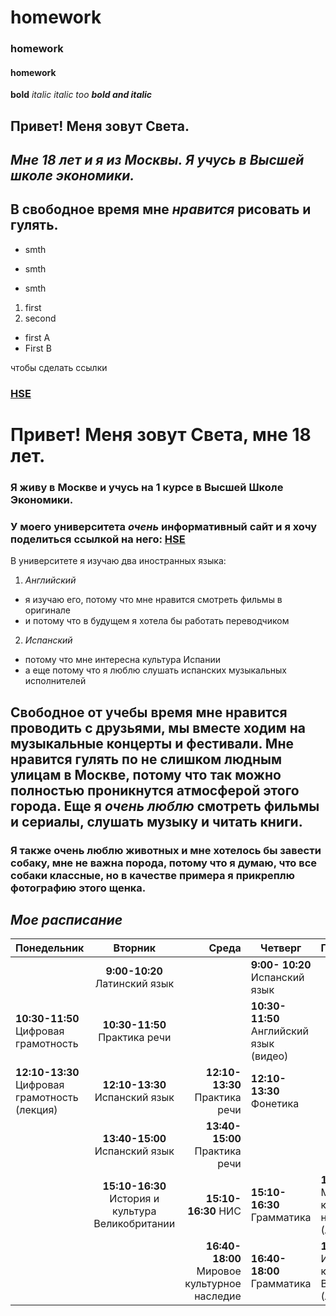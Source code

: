# homework
### homework
#### homework 
**bold**
*italic*
_italic too_
***bold and italic***

## **Привет! Меня зовут Света.**
## *Мне 18 лет и я из Москвы. Я учусь в Высшей школе экономики.*
## **В свободное время мне ***_нравится_*** рисовать и гулять.**

- smth
+ smth
* smth
1. first
2. second
+ first A
+ First B

чтобы сделать ссылки
### [HSE](https://www.hse.ru)

# Привет! Меня зовут Света, мне 18 лет. 
### Я живу в Москве и учусь на 1 курсе в Высшей Школе Экономики. 
### У моего университета ***очень*** информативный сайт и я хочу поделиться ссылкой на него: [HSE](https://www.hse.ru)
В университете я изучаю два иностранных языка:
1. *Английский*
* я изучаю его, потому что мне нравится смотреть фильмы в оригинале 
* и потому что в будущем я хотела бы работать переводчиком
2. *Испанский*
+ потому что мне интересна культура Испании
+ а еще потому что я люблю слушать испанских музыкальных исполнителей 
## Свободное от учебы время мне нравится проводить с друзьями, мы вместе ходим на музыкальные концерты и фестивали. Мне нравится гулять по не слишком людным улицам в Москве, потому что так можно полностью проникнутся атмосферой этого города. Еще я ***_очень люблю_*** смотреть фильмы и сериалы, слушать музыку и читать книги.
### **Я также очень люблю животных и мне хотелось бы завести собаку, мне не важна порода, потому что я думаю, что все собаки классные, но в качестве примера я прикреплю фотографию этого щенка.** 

## *Мое расписание*

| Понедельник|Вторник|Среда|Четверг|Пятница
| ---|:---:|---:|---|:---|
| |**9:00-10:20** Латинский язык||**9:00- 10:20** Испанский язык||
|**10:30-11:50** Цифровая грамотность|**10:30-11:50** Практика речи||**10:30-11:50** Английский язык (видео)||
|**12:10-13:30** Цифровая грамотность (лекция)|**12:10-13:30** Испанский язык|**12:10-13:30** Практика речи|**12:10-13:30** Фонетика| |
| |**13:40-15:00** Испанский язык|**13:40-15:00** Практика речи||||
| |**15:10-16:30** История и культура Великобритании|**15:10-16:30** НИС|**15:10-16:30** Грамматика|**15:10-16:30** Мировое культурное наследие (лекция)|
| | |**16:40-18:00** Мировое культурное наследие| **16:40-18:00** Грамматика|**16:40-18:00** История и культура Великобритании (лекция)|

